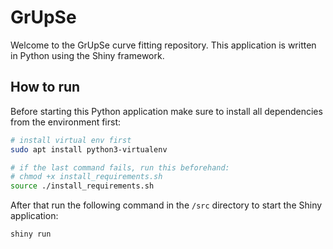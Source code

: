 # GrUpSe

Welcome to the GrUpSe curve fitting repository.
This application is written in Python using the Shiny framework.

## How to run

Before starting this Python application make sure to install all dependencies from the environment first:

```bash
# install virtual env first
sudo apt install python3-virtualenv

# if the last command fails, run this beforehand:
# chmod +x install_requirements.sh
source ./install_requirements.sh
```

After that run the following command in the `/src` directory to start the Shiny application:

```bash
shiny run
```